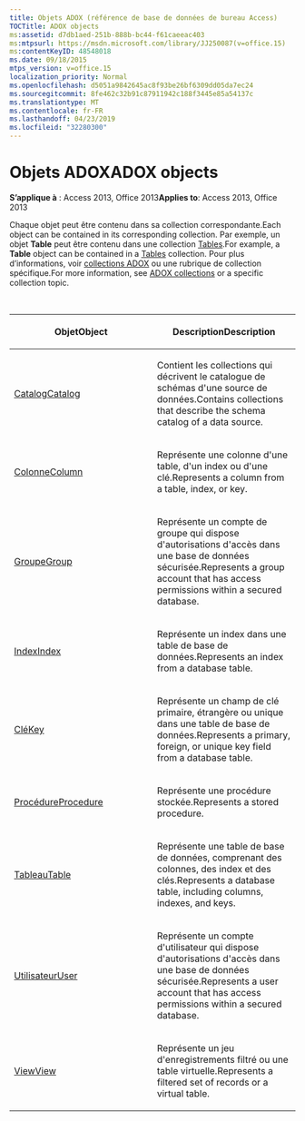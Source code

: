 ```yaml
---
title: Objets ADOX (référence de base de données de bureau Access)
TOCTitle: ADOX objects
ms:assetid: d7db1aed-251b-888b-bc44-f61caeeac403
ms:mtpsurl: https://msdn.microsoft.com/library/JJ250087(v=office.15)
ms:contentKeyID: 48548018
ms.date: 09/18/2015
mtps_version: v=office.15
localization_priority: Normal
ms.openlocfilehash: d5051a9842645ac8f93be26bf6309dd05da7ec24
ms.sourcegitcommit: 8fe462c32b91c87911942c188f3445e85a54137c
ms.translationtype: MT
ms.contentlocale: fr-FR
ms.lasthandoff: 04/23/2019
ms.locfileid: "32280300"
---
```

# <a name="adox-objects"></a><span data-ttu-id="525f6-102">Objets ADOX</span><span class="sxs-lookup"><span data-stu-id="525f6-102">ADOX objects</span></span>

<span data-ttu-id="525f6-103">**S’applique à** : Access 2013, Office 2013</span><span class="sxs-lookup"><span data-stu-id="525f6-103">**Applies to**: Access 2013, Office 2013</span></span>

<span data-ttu-id="525f6-104">Chaque objet peut être contenu dans sa collection correspondante.</span><span class="sxs-lookup"><span data-stu-id="525f6-104">Each object can be contained in its corresponding collection.</span></span> <span data-ttu-id="525f6-105">Par exemple, un objet **Table** peut être contenu dans une collection [Tables](tables-collection-adox.md).</span><span class="sxs-lookup"><span data-stu-id="525f6-105">For example, a **Table** object can be contained in a [Tables](tables-collection-adox.md) collection.</span></span> <span data-ttu-id="525f6-106">Pour plus d’informations, voir [collections ADOX](adox-collections.md) ou une rubrique de collection spécifique.</span><span class="sxs-lookup"><span data-stu-id="525f6-106">For more information, see [ADOX collections](adox-collections.md) or a specific collection topic.</span></span>

<br/>

<table>
<colgroup>
<col style="width: 50%" />
<col style="width: 50%" />
</colgroup>
<thead>
<tr class="header">
<th><p><span data-ttu-id="525f6-107">Objet</span><span class="sxs-lookup"><span data-stu-id="525f6-107">Object</span></span></p></th>
<th><p><span data-ttu-id="525f6-108">Description</span><span class="sxs-lookup"><span data-stu-id="525f6-108">Description</span></span></p></th>
</tr>
</thead>
<tbody>
<tr class="odd">
<td><p><span data-ttu-id="525f6-109"><a href="catalog-object-adox.md">Catalog</a></span><span class="sxs-lookup"><span data-stu-id="525f6-109"><a href="catalog-object-adox.md">Catalog</a></span></span></p></td>
<td><p><span data-ttu-id="525f6-110">Contient les collections qui décrivent le catalogue de schémas d'une source de données.</span><span class="sxs-lookup"><span data-stu-id="525f6-110">Contains collections that describe the schema catalog of a data source.</span></span></p></td>
</tr>
<tr class="even">
<td><p><span data-ttu-id="525f6-111"><a href="column-object-adox.md">Colonne</a></span><span class="sxs-lookup"><span data-stu-id="525f6-111"><a href="column-object-adox.md">Column</a></span></span></p></td>
<td><p><span data-ttu-id="525f6-112">Représente une colonne d'une table, d'un index ou d'une clé.</span><span class="sxs-lookup"><span data-stu-id="525f6-112">Represents a column from a table, index, or key.</span></span></p></td>
</tr>
<tr class="odd">
<td><p><span data-ttu-id="525f6-113"><a href="group-object-adox.md">Groupe</a></span><span class="sxs-lookup"><span data-stu-id="525f6-113"><a href="group-object-adox.md">Group</a></span></span></p></td>
<td><p><span data-ttu-id="525f6-114">Représente un compte de groupe qui dispose d'autorisations d'accès dans une base de données sécurisée.</span><span class="sxs-lookup"><span data-stu-id="525f6-114">Represents a group account that has access permissions within a secured database.</span></span></p></td>
</tr>
<tr class="even">
<td><p><span data-ttu-id="525f6-115"><a href="index-object-adox.md">Index</a></span><span class="sxs-lookup"><span data-stu-id="525f6-115"><a href="index-object-adox.md">Index</a></span></span></p></td>
<td><p><span data-ttu-id="525f6-116">Représente un index dans une table de base de données.</span><span class="sxs-lookup"><span data-stu-id="525f6-116">Represents an index from a database table.</span></span></p></td>
</tr>
<tr class="odd">
<td><p><span data-ttu-id="525f6-117"><a href="key-object-adox.md">Clé</a></span><span class="sxs-lookup"><span data-stu-id="525f6-117"><a href="key-object-adox.md">Key</a></span></span></p></td>
<td><p><span data-ttu-id="525f6-118">Représente un champ de clé primaire, étrangère ou unique dans une table de base de données.</span><span class="sxs-lookup"><span data-stu-id="525f6-118">Represents a primary, foreign, or unique key field from a database table.</span></span></p></td>
</tr>
<tr class="even">
<td><p><span data-ttu-id="525f6-119"><a href="procedure-object-adox.md">Procédure</a></span><span class="sxs-lookup"><span data-stu-id="525f6-119"><a href="procedure-object-adox.md">Procedure</a></span></span></p></td>
<td><p><span data-ttu-id="525f6-120">Représente une procédure stockée.</span><span class="sxs-lookup"><span data-stu-id="525f6-120">Represents a stored procedure.</span></span></p></td>
</tr>
<tr class="odd">
<td><p><span data-ttu-id="525f6-121"><a href="table-object-adox.md">Tableau</a></span><span class="sxs-lookup"><span data-stu-id="525f6-121"><a href="table-object-adox.md">Table</a></span></span></p></td>
<td><p><span data-ttu-id="525f6-122">Représente une table de base de données, comprenant des colonnes, des index et des clés.</span><span class="sxs-lookup"><span data-stu-id="525f6-122">Represents a database table, including columns, indexes, and keys.</span></span></p></td>
</tr>
<tr class="even">
<td><p><span data-ttu-id="525f6-123"><a href="user-object-adox.md">Utilisateur</a></span><span class="sxs-lookup"><span data-stu-id="525f6-123"><a href="user-object-adox.md">User</a></span></span></p></td>
<td><p><span data-ttu-id="525f6-124">Représente un compte d'utilisateur qui dispose d'autorisations d'accès dans une base de données sécurisée.</span><span class="sxs-lookup"><span data-stu-id="525f6-124">Represents a user account that has access permissions within a secured database.</span></span></p></td>
</tr>
<tr class="odd">
<td><p><span data-ttu-id="525f6-125"><a href="view-object-adox.md">View</a></span><span class="sxs-lookup"><span data-stu-id="525f6-125"><a href="view-object-adox.md">View</a></span></span></p></td>
<td><p><span data-ttu-id="525f6-126">Représente un jeu d'enregistrements filtré ou une table virtuelle.</span><span class="sxs-lookup"><span data-stu-id="525f6-126">Represents a filtered set of records or a virtual table.</span></span></p></td>
</tr>
</tbody>
</table>

<br/>



